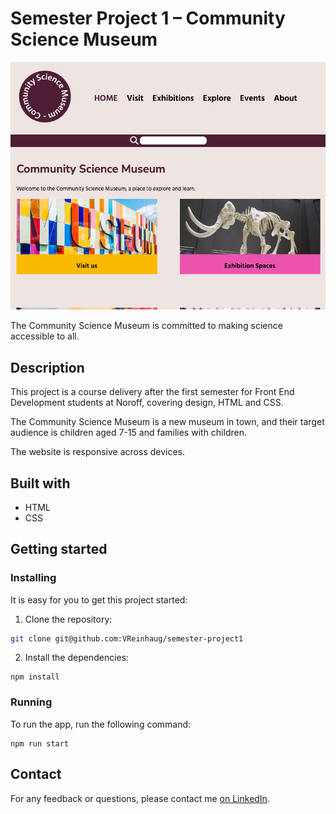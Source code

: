 # Semester Project 1 – Community Science Museum

![screenshot of rainydays website](images/assets/screenshot.png)

The Community Science Museum is committed to making science accessible to all.

## Description

This project is a course delivery after the first semester for Front End Development students at Noroff, covering design, HTML and CSS.

The Community Science Museum is a new museum in town, and their target audience is children aged 7-15 and families with children.

The website is responsive across devices.

## Built with

- HTML
- CSS

## Getting started

### Installing

It is easy for you to get this project started:

1. Clone the repository:

```bash
git clone git@github.com:VReinhaug/semester-project1
```

2. Install the dependencies:

```
npm install
```

### Running

To run the app, run the following command:

```
npm run start
```

## Contact

For any feedback or questions, please contact me [on LinkedIn](https://www.linkedin.com/in/veronika-reinhaug/).
